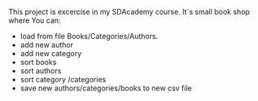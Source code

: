 This project is excercise in my SDAcademy course. 
It`s small book shop where You can:
* load from file Books/Categories/Authors.
* add new author
* add new category
* sort books
* sort authors
* sort category /categories 
* save new authors/categories/books to new csv file
